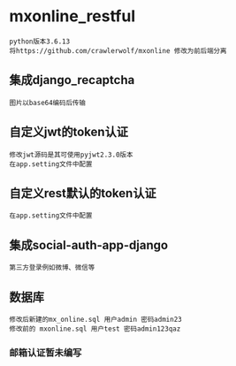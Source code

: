 # mxonline_restful
```
python版本3.6.13
将https://github.com/crawlerwolf/mxonline 修改为前后端分离
```

## 集成django_recaptcha
```
图片以base64编码后传输
```

## 自定义jwt的token认证
```
修改jwt源码是其可使用pyjwt2.3.0版本
在app.setting文件中配置
```

## 自定义rest默认的token认证
```
在app.setting文件中配置
```

## 集成social-auth-app-django
```
第三方登录例如微博、微信等
```

## 数据库
```
修改后新建的mx_online.sql 用户admin 密码admin23
修改前的 mxonline.sql 用户test 密码admin123qaz
```
### 邮箱认证暂未编写

